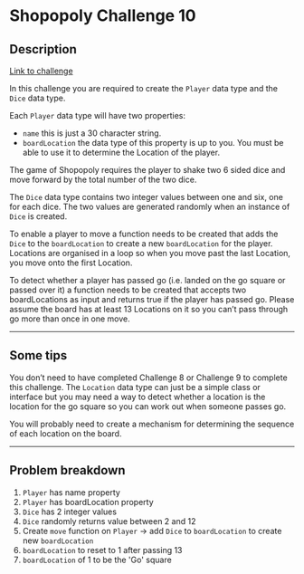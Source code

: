 Shopopoly Challenge 10
======================

## Description

[Link to challenge](https://coding-challenges.jl-engineering.net/challenges/challenge-10/)

In this challenge you are required to create the `Player` data type and the `Dice` data type.

Each `Player` data type will have two properties:

- `name` this is just a 30 character string.
- `boardLocation` the data type of this property is up to you. You must be able to use it to determine the Location of the player.


The game of Shopopoly requires the player to shake two 6 sided dice and move forward by the total number of the two dice.

The `Dice` data type contains two integer values between one and six, one for each dice.
The two values are generated randomly when an instance of `Dice` is created.

To enable a player to move a function needs to be created that adds the `Dice` to the `boardLocation` to create a new `boardLocation` for the player.
Locations are organised in a loop so when you move past the last Location, you move onto the first Location.

To detect whether a player has passed go (i.e. landed on the go square or passed over it)
a function needs to be created that accepts two boardLocations as input and returns true if the player has passed go.
Please assume the board has at least 13 Locations on it so you can’t pass through go more than once in one move.

------

## Some tips

You don’t need to have completed Challenge 8 or Challenge 9 to complete this challenge.
The `Location` data type can just be a simple class or interface but you may need a way to detect whether a location is the location for the go square so you can work out when someone passes go.

You will probably need to create a mechanism for determining the sequence of each location on the board.

------

## Problem breakdown

1. `Player` has name property
2. `Player` has boardLocation property
3. `Dice` has 2 integer values
4. `Dice` randomly returns value between 2 and 12
5. Create `move` function on `Player` -> add `Dice` to `boardLocation` to create new `boardLocation`
6. `boardLocation` to reset to 1 after passing 13
7. `boardLocation` of 1 to be the 'Go' square